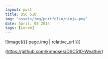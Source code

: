 ```yaml
---
layout: post
title: DSC 510
img: "assets/img/portfolio/ninja.png"
date: April, 08 2014
tags: [Lorem]
---
```


![image]({{ page.img | relative_url }})

(https://github.com/knmoses/DSC510-Weather)
